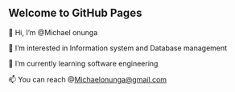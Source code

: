 ## Welcome to GitHub Pages

👋 Hi, I’m @Michael onunga

 👀 I’m interested in Information system and Database management
 
 🌱 I’m currently learning software engineering
 
 
 📫 You can reach @Michaelonunga@gmail.com

